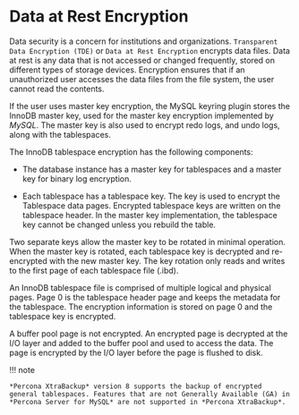 # Data at Rest Encryption

Data security is a concern for institutions and organizations. `Transparent
Data Encryption (TDE)` or `Data at Rest Encryption` encrypts
data files. Data at rest is
any data that is not accessed or changed frequently, stored on different
types of storage devices. Encryption ensures that if an unauthorized user
accesses the data files from the file system, the user cannot read the contents.

If the user uses master key encryption, the MySQL keyring plugin stores the
InnoDB master key, used for the master key encryption implemented by *MySQL*.
The master key is also used to encrypt redo logs, and undo logs, along with the
tablespaces.

The InnoDB tablespace encryption has the following components:

* The database instance has a master key for tablespaces and a master key
for binary log encryption.

* Each tablespace has a tablespace key. The key is used to encrypt the
Tablespace data pages. Encrypted tablespace keys are written on
the tablespace header. In the master key implementation, the tablespace key
cannot be changed unless you rebuild the table.

Two separate keys allow the master key to be rotated in minimal operation.
When the master key is rotated, each tablespace key is decrypted and
re-encrypted with the new master key. The key rotation only reads and writes to the first page of each tablespace file (.ibd).

An InnoDB tablespace file is comprised of multiple logical and physical pages.
Page 0 is the tablespace header page and keeps the metadata for the tablespace.
The encryption information is stored on page 0 and the tablespace key is
encrypted.

A buffer pool page is not encrypted. An encrypted page is decrypted at the I/O
layer and added to the buffer pool and used to access the data. The page is
encrypted by the I/O layer before the page is flushed to disk.

!!! note

    *Percona XtraBackup* version 8 supports the backup of encrypted general tablespaces. Features that are not Generally Available (GA) in *Percona Server for MySQL* are not supported in *Percona XtraBackup*.
